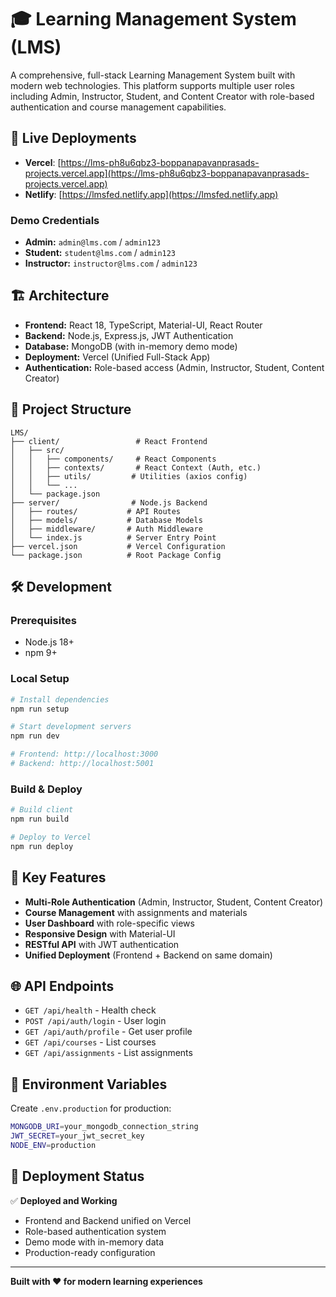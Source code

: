 # 🎓 Learning Management System (LMS)

A comprehensive, full-stack Learning Management System built with modern web technologies. This platform supports multiple user roles including Admin, Instructor, Student, and Content Creator with role-based authentication and course management capabilities.

## 🚀 Live Deployments

- **Vercel**: [https://lms-ph8u6qbz3-boppanapavanprasads-projects.vercel.app](https://lms-ph8u6qbz3-boppanapavanprasads-projects.vercel.app)
- **Netlify**: [https://lmsfed.netlify.app](https://lmsfed.netlify.app)

### Demo Credentials
- **Admin:** `admin@lms.com` / `admin123`
- **Student:** `student@lms.com` / `admin123`  
- **Instructor:** `instructor@lms.com` / `admin123`

## 🏗️ Architecture

- **Frontend:** React 18, TypeScript, Material-UI, React Router
- **Backend:** Node.js, Express.js, JWT Authentication
- **Database:** MongoDB (with in-memory demo mode)
- **Deployment:** Vercel (Unified Full-Stack App)
- **Authentication:** Role-based access (Admin, Instructor, Student, Content Creator)

## 📁 Project Structure

```
LMS/
├── client/                 # React Frontend
│   ├── src/
│   │   ├── components/     # React Components
│   │   ├── contexts/       # React Context (Auth, etc.)
│   │   ├── utils/         # Utilities (axios config)
│   │   └── ...
│   └── package.json
├── server/                # Node.js Backend  
│   ├── routes/           # API Routes
│   ├── models/           # Database Models
│   ├── middleware/       # Auth Middleware
│   └── index.js          # Server Entry Point
├── vercel.json           # Vercel Configuration
└── package.json          # Root Package Config
```

## 🛠️ Development

### Prerequisites
- Node.js 18+
- npm 9+

### Local Setup
```bash
# Install dependencies
npm run setup

# Start development servers
npm run dev

# Frontend: http://localhost:3000
# Backend: http://localhost:5001
```

### Build & Deploy
```bash
# Build client
npm run build

# Deploy to Vercel
npm run deploy
```

## 🔧 Key Features

- **Multi-Role Authentication** (Admin, Instructor, Student, Content Creator)
- **Course Management** with assignments and materials
- **User Dashboard** with role-specific views
- **Responsive Design** with Material-UI
- **RESTful API** with JWT authentication
- **Unified Deployment** (Frontend + Backend on same domain)

## 🌐 API Endpoints

- `GET /api/health` - Health check
- `POST /api/auth/login` - User login
- `GET /api/auth/profile` - Get user profile
- `GET /api/courses` - List courses
- `GET /api/assignments` - List assignments

## 📝 Environment Variables

Create `.env.production` for production:
```bash
MONGODB_URI=your_mongodb_connection_string
JWT_SECRET=your_jwt_secret_key
NODE_ENV=production
```

## 🚀 Deployment Status

✅ **Deployed and Working**
- Frontend and Backend unified on Vercel
- Role-based authentication system
- Demo mode with in-memory data
- Production-ready configuration

---

**Built with ❤️ for modern learning experiences**

